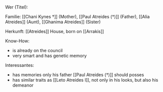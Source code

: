 Wer (Titel):

Familie: [[Chani Kynes †]] (Mother), [[Paul Atreides (†)]] (Father), [[Alia Atreides]] (Aunt), [[Ghanima Atreides]] (Sister)

Herkunft:  [[Atreides]] House, born on [[Arrakis]]

Know-How: 
- is already on the council
- very smart and has genetic memory

Interessantes:
- has memories only his father [[Paul Atreides (†)]] should posses  
- has similar traits as [[Leto Atreides I]], not only in his looks, but also his demeanor  
